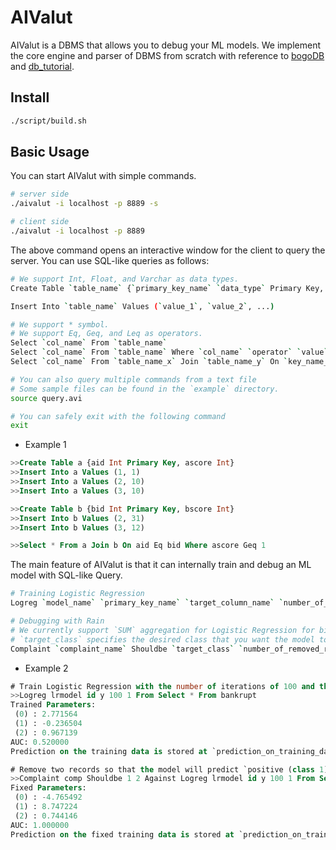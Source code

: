 # AIValut

AIValut is a DBMS that allows you to debug your ML models. We implement the core engine and parser of DBMS from scratch with reference to [bogoDB](https://github.com/ad-sho-loko/bogoDB) and [db_tutorial](https://github.com/cstack/db_tutorial). 

## Install

```bash
./script/build.sh
```

## Basic Usage

You can start AIValut with simple commands.


```bash
# server side
./aivalut -i localhost -p 8889 -s
```

```bash
# client side
./aivalut -i localhost -p 8889
```

The above command opens an interactive window for the client to query the server. You can use SQL-like queries as follows:

```bash
# We support Int, Float, and Varchar as data types.
Create Table `table_name` {`primary_key_name` `data_type` Primary Key, `col_name` `data_type`, ...}

Insert Into `table_name` Values (`value_1`, `value_2`, ...)

# We support * symbol.
# We support Eq, Geq, and Leq as operators.
Select `col_name` From `table_name`
Select `col_name` From `table_name` Where `col_name` `operator` `value`
Select `col_name` From `table_name_x` Join `table_name_y` On `key_name_of_x` Eq `key_name_of_y`

# You can also query multiple commands from a text file
# Some sample files can be found in the `example` directory.
source query.avi

# You can safely exit with the following command
exit
```

-   Example 1

```sql
>>Create Table a {aid Int Primary Key, ascore Int}
>>Insert Into a Values (1, 1)
>>Insert Into a Values (2, 10)
>>Insert Into a Values (3, 10)

>>Create Table b {bid Int Primary Key, bscore Int}
>>Insert Into b Values (2, 31)
>>Insert Into b Values (3, 12)

>>Select * From a Join b On aid Eq bid Where ascore Geq 1
```

The main feature of AIValut is that it can internally train and debug an ML model with SQL-like Query.

```bash
# Training Logistic Regression
Logreg `model_name` `primary_key_name` `target_column_name` `number_of_iteration` `learning_rate` From Select `primary_key_name`, `feature_name` From `table_name`

# Debugging with Rain
# We currently support `SUM` aggregation for Logistic Regression for binary classification
# `target_class` specifies the desired class that you want the model to predict for samples satisfying `Where` constraints 
Complaint `complaint_name` Shouldbe `target_class` `number_of_removed_records` Against Logreg `model_name_to_be_debugged` `primary_key_name` `target_column_name` `number_of_iteration` `learning_rate` From Select `primary_key_name`, `feature_name` From `table_name` Where `condition`
```

-   Example 2

```sql
# Train Logistic Regression with the number of iterations of 100 and the learning rate of 1. The name of the target feature is `y`, and We use all other features as training data
>>Logreg lrmodel id y 100 1 From Select * From bankrupt
Trained Parameters:
 (0) : 2.771564
 (1) : -0.236504
 (2) : 0.967139
AUC: 0.520000
Prediction on the training data is stored at `prediction_on_training_data_lrmodel`

# Remove two records so that the model will predict `positive (class 1)` for the samples with `salary` greater or equal to 1000
>>Complaint comp Shouldbe 1 2 Against Logreg lrmodel id y 100 1 From Select * From bankrupt Where salary Geq 1000
Fixed Parameters:
 (0) : -4.765492
 (1) : 8.747224
 (2) : 0.744146
AUC: 1.000000
Prediction on the fixed training data is stored at `prediction_on_training_data_comp_lrmodel`
```
